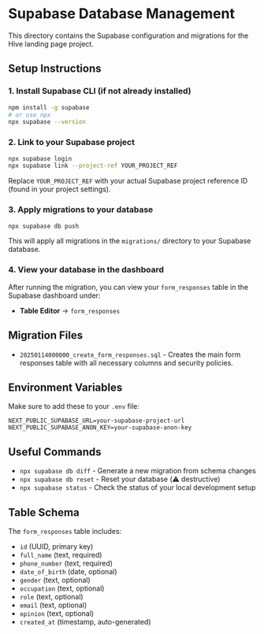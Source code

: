 # Supabase Database Management

This directory contains the Supabase configuration and migrations for the Hive landing page project.

## Setup Instructions

### 1. Install Supabase CLI (if not already installed)
```bash
npm install -g supabase
# or use npx
npx supabase --version
```

### 2. Link to your Supabase project
```bash
npx supabase login
npx supabase link --project-ref YOUR_PROJECT_REF
```

Replace `YOUR_PROJECT_REF` with your actual Supabase project reference ID (found in your project settings).

### 3. Apply migrations to your database
```bash
npx supabase db push
```

This will apply all migrations in the `migrations/` directory to your Supabase database.

### 4. View your database in the dashboard
After running the migration, you can view your `form_responses` table in the Supabase dashboard under:
- **Table Editor** → `form_responses`

## Migration Files

- `20250114000000_create_form_responses.sql` - Creates the main form responses table with all necessary columns and security policies.

## Environment Variables

Make sure to add these to your `.env` file:
```
NEXT_PUBLIC_SUPABASE_URL=your-supabase-project-url
NEXT_PUBLIC_SUPABASE_ANON_KEY=your-supabase-anon-key
```

## Useful Commands

- `npx supabase db diff` - Generate a new migration from schema changes
- `npx supabase db reset` - Reset your database (⚠️ destructive)
- `npx supabase status` - Check the status of your local development setup

## Table Schema

The `form_responses` table includes:
- `id` (UUID, primary key)
- `full_name` (text, required)
- `phone_number` (text, required)
- `date_of_birth` (date, optional)
- `gender` (text, optional)
- `occupation` (text, optional)
- `role` (text, optional)
- `email` (text, optional)
- `opinion` (text, optional)
- `created_at` (timestamp, auto-generated) 